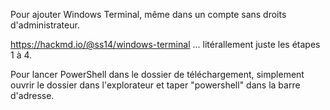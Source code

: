 Pour ajouter Windows Terminal, même dans un compte sans droits d'administrateur.

https://hackmd.io/@ss14/windows-terminal ... litérallement juste les étapes 1 à 4.

Pour lancer PowerShell dans le dossier de téléchargement, simplement ouvrir le dossier dans l'explorateur et taper "powershell" dans la barre d'adresse.
